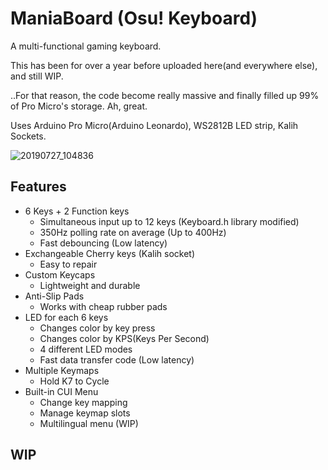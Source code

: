ManiaBoard (Osu! Keyboard)
==========================

A multi-functional gaming keyboard.

This has been for over a year before uploaded here(and everywhere else), and still WIP.

..For that reason, the code become really massive and finally filled up 99% of Pro Micro's storage. Ah, great.

Uses Arduino Pro Micro(Arduino Leonardo), WS2812B LED strip, Kalih Sockets.

![20190727_104836](https://user-images.githubusercontent.com/44800937/61988606-6c2fd800-b05e-11e9-9c30-4bb0c95662bd.png)

Features
--------

* 6 Keys + 2 Function keys
  * Simultaneous input up to 12 keys (Keyboard.h library modified)
  * 350Hz polling rate on average (Up to 400Hz)
  * Fast debouncing (Low latency)
* Exchangeable Cherry keys (Kalih socket)
  * Easy to repair
* Custom Keycaps
  * Lightweight and durable
* Anti-Slip Pads
  * Works with cheap rubber pads
* LED for each 6 keys
  * Changes color by key press
  * Changes color by KPS(Keys Per Second)
  * 4 different LED modes
  * Fast data transfer code (Low latency)
* Multiple Keymaps
  * Hold K7 to Cycle
* Built-in CUI Menu
  * Change key mapping
  * Manage keymap slots
  * Multilingual menu (WIP)
  
WIP
---

